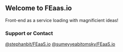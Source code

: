 ## Welcome to FEaas.io

Front-end as a service loading with magnificient ideas! 


### Support or Contact

[@stephanbit/FEaaS.io]( https://github.com/stephanbit )
[@sumeyyeabitomsky/FEaaS.io]( https://github.com/sumeyyeabitomsky )
